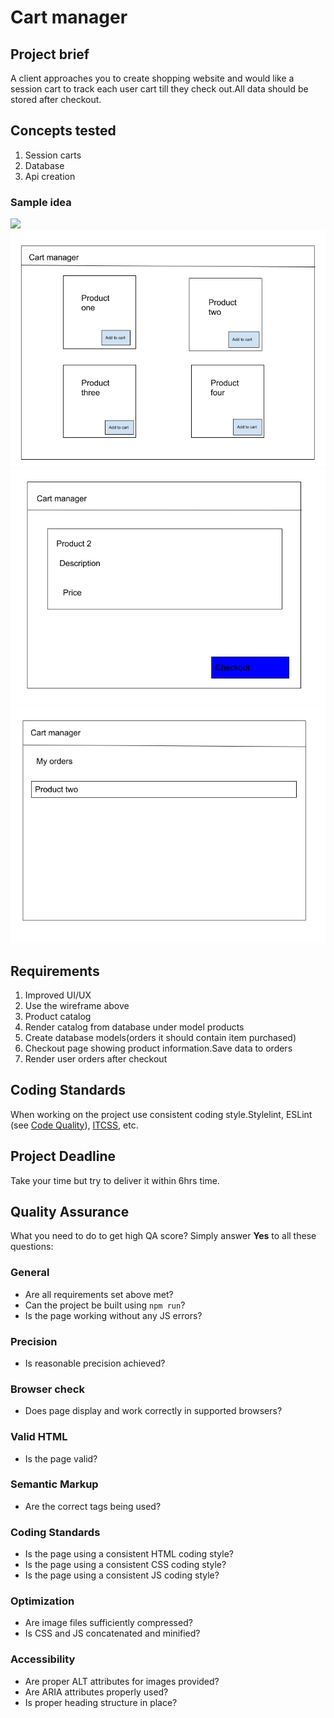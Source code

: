Cart manager
======================

## Project brief
A client approaches you to create shopping website and 
would like a session cart to track each user cart 
till they check out.All data should be stored after checkout.

## Concepts tested
1. Session carts 
2. Database
3. Api creation

### Sample idea
![](https://cdn.dribbble.com/users/699467/screenshots/2670191/800.png)
![](catalog.png)
![](checkout.png)
![](orders.png)
## Requirements
1. Improved UI/UX
2. Use the wireframe above
3. Product catalog
4. Render catalog from database under model products
5. Create database models(orders it should contain item purchased)
5. Checkout page showing product information.Save data to orders
6. Render user orders after checkout



## Coding Standards
When working on the project use consistent coding style.Stylelint, ESLint (see [Code Quality](https://www.getchisel.co/docs/development/code-quality/)), [ITCSS](https://www.getchisel.co/docs/development/itcss/), etc.

## Project Deadline
Take your time but try to deliver it within 6hrs time.

## Quality Assurance

What you need to do to get high QA score? Simply answer **Yes** to all these questions:

### General

- Are all requirements set above met?
- Can the project be built using `npm run`?
- Is the page working without any JS errors?

### Precision

- Is reasonable precision achieved?

### Browser check

- Does page display and work correctly in supported browsers?

### Valid HTML

- Is the page valid?

### Semantic Markup

- Are the correct tags being used?

### Coding Standards

- Is the page using a consistent HTML coding style?
- Is the page using a consistent CSS coding style?
- Is the page using a consistent JS coding style?

### Optimization

- Are image files sufficiently compressed?
- Is CSS and JS concatenated and minified?

### Accessibility

- Are proper ALT attributes for images provided?
- Are ARIA attributes properly used?
- Is proper heading structure in place?
